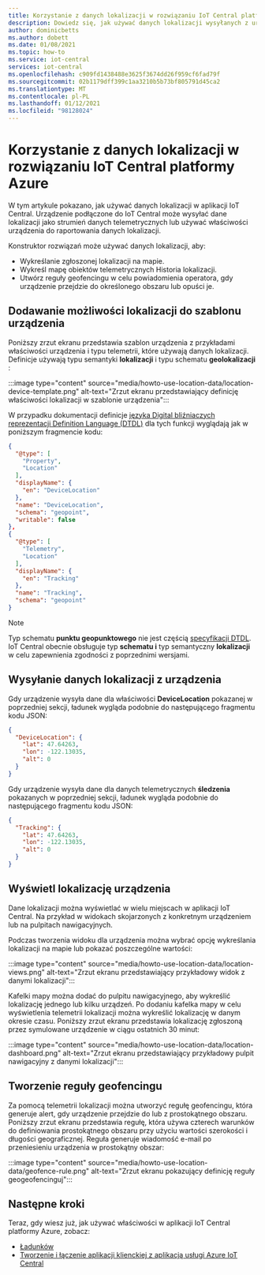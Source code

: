 ```yaml
---
title: Korzystanie z danych lokalizacji w rozwiązaniu IoT Central platformy Azure
description: Dowiedz się, jak używać danych lokalizacji wysyłanych z urządzenia połączonego z aplikacją IoT Central. Kreśl dane lokalizacji na mapie lub utwórz reguły geofencingu.
author: dominicbetts
ms.author: dobett
ms.date: 01/08/2021
ms.topic: how-to
ms.service: iot-central
services: iot-central
ms.openlocfilehash: c909fd1438488e3625f3674dd26f959cf6fad79f
ms.sourcegitcommit: 02b1179dff399c1aa3210b5b73bf805791d45ca2
ms.translationtype: MT
ms.contentlocale: pl-PL
ms.lasthandoff: 01/12/2021
ms.locfileid: "98128024"
---
```

# <a name="use-location-data-in-an-azure-iot-central-solution"></a>Korzystanie z danych lokalizacji w rozwiązaniu IoT Central platformy Azure

W tym artykule pokazano, jak używać danych lokalizacji w aplikacji IoT Central. Urządzenie podłączone do IoT Central może wysyłać dane lokalizacji jako strumień danych telemetrycznych lub używać właściwości urządzenia do raportowania danych lokalizacji.

Konstruktor rozwiązań może używać danych lokalizacji, aby:

* Wykreślanie zgłoszonej lokalizacji na mapie.
* Wykreśl mapę obiektów telemetrycznych Historia lokalizacji.
* Utwórz reguły geofencingu w celu powiadomienia operatora, gdy urządzenie przejdzie do określonego obszaru lub opuści je.

## <a name="add-location-capabilities-to-a-device-template"></a>Dodawanie możliwości lokalizacji do szablonu urządzenia

Poniższy zrzut ekranu przedstawia szablon urządzenia z przykładami właściwości urządzenia i typu telemetrii, które używają danych lokalizacji. Definicje używają typu semantyki **lokalizacji** i typu schematu **geolokalizacji** :

:::image type="content" source="media/howto-use-location-data/location-device-template.png" alt-text="Zrzut ekranu przedstawiający definicję właściwości lokalizacji w szablonie urządzenia":::

W przypadku dokumentacji definicje [języka Digital bliźniaczych reprezentacji Definition Language (DTDL)](https://github.com/Azure/opendigitaltwins-dtdl/blob/master/DTDL/v2/dtdlv2.md) dla tych funkcji wyglądają jak w poniższym fragmencie kodu:

```json
{
  "@type": [
    "Property",
    "Location"
  ],
  "displayName": {
    "en": "DeviceLocation"
  },
  "name": "DeviceLocation",
  "schema": "geopoint",
  "writable": false
},
{
  "@type": [
    "Telemetry",
    "Location"
  ],
  "displayName": {
    "en": "Tracking"
  },
  "name": "Tracking",
  "schema": "geopoint"
}
```

> [!NOTE]
> Typ schematu **punktu geopunktowego** nie jest częścią [specyfikacji DTDL](https://github.com/Azure/opendigitaltwins-dtdl/blob/master/DTDL/v2/dtdlv2.md). IoT Central obecnie obsługuje typ **schematu i** typ semantyczny **lokalizacji** w celu zapewnienia zgodności z poprzednimi wersjami.

## <a name="send-location-data-from-a-device"></a>Wysyłanie danych lokalizacji z urządzenia

Gdy urządzenie wysyła dane dla właściwości **DeviceLocation** pokazanej w poprzedniej sekcji, ładunek wygląda podobnie do następującego fragmentu kodu JSON:

```json
{
  "DeviceLocation": {
    "lat": 47.64263,
    "lon": -122.13035,
    "alt": 0
  }
}
```

Gdy urządzenie wysyła dane dla danych telemetrycznych **śledzenia** pokazanych w poprzedniej sekcji, ładunek wygląda podobnie do następującego fragmentu kodu JSON:

```json
{
  "Tracking": {
    "lat": 47.64263,
    "lon": -122.13035,
    "alt": 0
  }
}
```

## <a name="display-device-location"></a>Wyświetl lokalizację urządzenia

Dane lokalizacji można wyświetlać w wielu miejscach w aplikacji IoT Central. Na przykład w widokach skojarzonych z konkretnym urządzeniem lub na pulpitach nawigacyjnych.

Podczas tworzenia widoku dla urządzenia można wybrać opcję wykreślania lokalizacji na mapie lub pokazać poszczególne wartości:

:::image type="content" source="media/howto-use-location-data/location-views.png" alt-text="Zrzut ekranu przedstawiający przykładowy widok z danymi lokalizacji":::

Kafelki mapy można dodać do pulpitu nawigacyjnego, aby wykreślić lokalizację jednego lub kilku urządzeń. Po dodaniu kafelka mapy w celu wyświetlenia telemetrii lokalizacji można wykreślić lokalizację w danym okresie czasu. Poniższy zrzut ekranu przedstawia lokalizację zgłoszoną przez symulowane urządzenie w ciągu ostatnich 30 minut:

:::image type="content" source="media/howto-use-location-data/location-dashboard.png" alt-text="Zrzut ekranu przedstawiający przykładowy pulpit nawigacyjny z danymi lokalizacji":::

## <a name="create-a-geofencing-rule"></a>Tworzenie reguły geofencingu

Za pomocą telemetrii lokalizacji można utworzyć regułę geofencingu, która generuje alert, gdy urządzenie przejdzie do lub z prostokątnego obszaru. Poniższy zrzut ekranu przedstawia regułę, która używa czterech warunków do definiowania prostokątnego obszaru przy użyciu wartości szerokości i długości geograficznej. Reguła generuje wiadomość e-mail po przeniesieniu urządzenia w prostokątny obszar:

:::image type="content" source="media/howto-use-location-data/geofence-rule.png" alt-text="Zrzut ekranu pokazujący definicję reguły geogeofencinguj":::

## <a name="next-steps"></a>Następne kroki

Teraz, gdy wiesz już, jak używać właściwości w aplikacji IoT Central platformy Azure, zobacz:

* [Ładunków](concepts-telemetry-properties-commands.md)
* [Tworzenie i łączenie aplikacji klienckiej z aplikacją usługi Azure IoT Central](tutorial-connect-device.md)